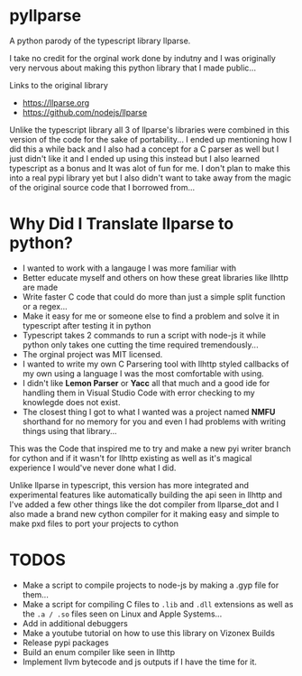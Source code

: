 # pyllparse
A python parody of the typescript library llparse.

I take no credit for the orginal work done by indutny and I was originally very nervous about making 
this python library that I made public... 

Links to the original library 
- https://llparse.org
- https://github.com/nodejs/llparse

Unlike the typescript library all 3 of llparse's libraries were combined in this version of the code for the sake of portability... 
I ended up mentioning how I did this a while back and I also had a concept for a C parser as well but I just didn't like it and I ended up using this instead but I also learned typescript as a bonus and It was alot of fun for me. I don't plan to make this into a real pypi library yet but I also didn't want to take away from the magic of the original source code that I borrowed from...

# Why Did I Translate llparse to python?
- I wanted to work with a langauge I was more familiar with
- Better educate myself and others on how these great libraries like llhttp are made
- Write faster C code that could do more than just a simple split function or a regex...
- Make it easy for me or someone else to find a problem and solve it in typescript after testing it in python
- Typescript takes 2 commands to run a script with node-js it while python only takes one cutting the time required tremendously...
- The orginal project was MIT licensed.
- I wanted to write my own C Parsering tool with llhttp styled callbacks of my own using a language I was the most comfortable with using.
- I didn't like __Lemon Parser__ or __Yacc__ all that much and a good ide for handling them in Visual Studio Code with error checking to my knowlegde does not exist.
- The closest thing I got to what I wanted was a project named __NMFU__ shorthand for no memory for you and even I had problems with writing things using that library...

This was the Code that inspired me to try and make a new pyi writer branch for cython and if it wasn't for llhttp 
existing as well as it's magical experience I would've never done what I did.

Unlike llparse in typescript, this version has more integrated and experimental features like automatically building the api seen in llhttp and 
I've added a few other things like the dot compiler from llparse_dot and I also made a brand new cython compiler 
for it making easy and simple to make pxd files to port your projects to cython 

# TODOS
- Make a script to compile projects to node-js by making a .gyp file for them...
- Make a script for compiling C files to `.lib` and `.dll` extensions as well as the `.a / .so` files seen on Linux and Apple Systems...
- Add in additional debuggers
- Make a youtube tutorial on how to use this library on Vizonex Builds
- Release pypi packages
- Build an enum compiler like seen in llhttp
- Implement llvm bytecode and js outputs if I have the time for it.
 

